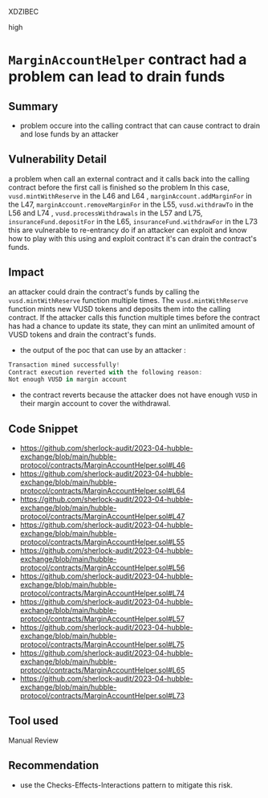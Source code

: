 XDZIBEC

high

# `MarginAccountHelper` contract had a problem can lead  to drain funds

## Summary
- problem occure into the calling contract  that can cause contract to drain and lose funds by an attacker 
## Vulnerability Detail
a problem  when call an external contract and it calls back into the calling contract before the first call is finished so the problem In this case, `vusd.mintWithReserve` in the L46 and L64 , `marginAccount.addMarginFor` in the L47, `marginAccount.removeMarginFor` in the L55, `vusd.withdrawTo` in the L56 and L74 , `vusd.processWithdrawals` in the L57 and L75, `insuranceFund.depositFor` in the L65, `insuranceFund.withdrawFor` in the L73 this are vulnerable to re-entrancy do if an attacker can exploit and know how to play with this using and exploit contract it's can drain the contract's funds.
## Impact
an attacker could drain the contract's funds by calling the `vusd.mintWithReserve` function multiple times. The `vusd.mintWithReserve` function mints new VUSD tokens and deposits them into the calling contract. If the attacker calls this function multiple times before the contract has had a chance to update its state, they can mint an unlimited amount of VUSD tokens and drain the contract's funds.
- the output of the poc that can use by an attacker :
```js
Transaction mined successfully!
Contract execution reverted with the following reason:
Not enough VUSD in margin account
```
- the contract reverts because the attacker does not have enough `VUSD` in their margin account to cover the withdrawal.
## Code Snippet
- https://github.com/sherlock-audit/2023-04-hubble-exchange/blob/main/hubble-protocol/contracts/MarginAccountHelper.sol#L46
- https://github.com/sherlock-audit/2023-04-hubble-exchange/blob/main/hubble-protocol/contracts/MarginAccountHelper.sol#L64
- https://github.com/sherlock-audit/2023-04-hubble-exchange/blob/main/hubble-protocol/contracts/MarginAccountHelper.sol#L47
- https://github.com/sherlock-audit/2023-04-hubble-exchange/blob/main/hubble-protocol/contracts/MarginAccountHelper.sol#L55
- https://github.com/sherlock-audit/2023-04-hubble-exchange/blob/main/hubble-protocol/contracts/MarginAccountHelper.sol#L56
- https://github.com/sherlock-audit/2023-04-hubble-exchange/blob/main/hubble-protocol/contracts/MarginAccountHelper.sol#L74
- https://github.com/sherlock-audit/2023-04-hubble-exchange/blob/main/hubble-protocol/contracts/MarginAccountHelper.sol#L57
- https://github.com/sherlock-audit/2023-04-hubble-exchange/blob/main/hubble-protocol/contracts/MarginAccountHelper.sol#L75
- https://github.com/sherlock-audit/2023-04-hubble-exchange/blob/main/hubble-protocol/contracts/MarginAccountHelper.sol#L65
- https://github.com/sherlock-audit/2023-04-hubble-exchange/blob/main/hubble-protocol/contracts/MarginAccountHelper.sol#L73
## Tool used

Manual Review

## Recommendation
-  use the Checks-Effects-Interactions pattern to mitigate this risk.
